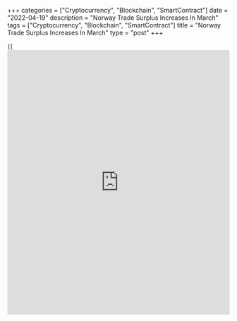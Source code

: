 +++
categories = ["Cryptocurrency", "Blockchain", "SmartContract"]
date = "2022-04-19"
description = "Norway Trade Surplus Increases In March"
tags = ["Cryptocurrency", "Blockchain", "SmartContract"]
title = "Norway Trade Surplus Increases In March"
type = "post"
+++

{{<iframe id="large-banner" src="https://www.bounty.group/#slide=10.0" width="100%" height="600" scrolling="no" style="border: 0px solid rgb(216, 221, 230); border-radius: 3px;">}}

Norway's trade surplus increased in March compared to the previous year
amid a sharp rise in exports, data from Statistics Norway showed on
Tuesday.

The trade surplus rose to NOK 138.37 billion in March from NOK 21.108
billion in the same month last year. In February, the surplus was NOK
84.233 billion.

Exports rose 138.9 percent annually in March and imports rose 19.4
percent.

Export growth was driven by a 514.8 percent rise in shipments of natural
gas.

Mainland exports gained 24.2 percent annually in March.

On a monthly basis, exports rose 46.7 percent and imports rose 25.6
percent in March.

The mainland trade logged a deficit of NOK 25.6 billion in March.

For comments and feedback [contact](https://www.playgroundfx.com/contact/): editorial@rtt[news](https://www.letsplayfx.com/blog/forex-news-website/).com

[Economic News][1]

 **What parts of the world are seeing the best (and worst) economic
performances lately? Click[here][2] to check out our [Econ Scorecard][2]
and find out! See up-to-the-moment [ranking](https://www.playgroundfx.com/blog/crypto-exchange-ranking/)s for the best and worst
performers in [GDP][3], [unemployment rate][4], [inflation][5] and much
more.**

   1. www.rtt[news](https://www.letsplayfx.com/blog/forex-news-website/).com/Content/EconomicNews.aspx
   2. www.rtt[news](https://www.letsplayfx.com/blog/forex-news-website/).com/economic-scorecard/world-rank/PPI/highest-performance.aspx
   3. www.rtt[news](https://www.letsplayfx.com/blog/forex-news-website/).com/economic-scorecard/world-rank/GDP/highest-performance.aspx
   4. www.rtt[news](https://www.letsplayfx.com/blog/forex-news-website/).com/economic-scorecard/world-rank/unemployment-rate/lowest-performance.aspx
   5. www.rtt[news](https://www.letsplayfx.com/blog/forex-news-website/).com/economic-scorecard/world-rank/CPI/highest-performance.aspx